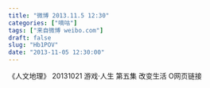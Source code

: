```yaml
---
title: "微博 2013.11.5 12:30"
categories: ["嘀咕"]
tags: ["来自微博 weibo.com"]
draft: false
slug: "Hb1POV"
date: "2013-11-05 12:30:00"
---
```


<p>《人文地理》 20131021 游戏·人生 第五集 改变生活 O网页链接 ​​​​</p>
